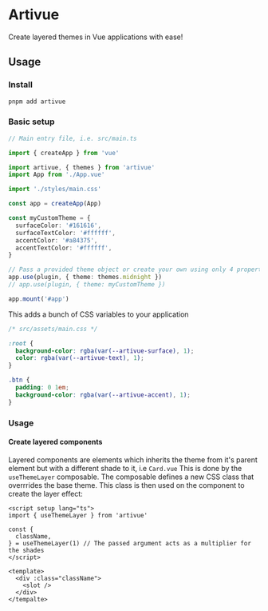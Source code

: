 # Artivue

Create layered themes in Vue applications with ease!

## Usage

### Install
```bash
pnpm add artivue
```

### Basic setup
```typescript
// Main entry file, i.e. src/main.ts

import { createApp } from 'vue'

import artivue, { themes } from 'artivue'
import App from './App.vue'

import './styles/main.css'

const app = createApp(App)

const myCustomTheme = {
  surfaceColor: '#161616',
  surfaceTextColor: '#ffffff',
  accentColor: '#a84375',
  accentTextColor: '#ffffff',
}

// Pass a provided theme object or create your own using only 4 properties
app.use(plugin, { theme: themes.midnight })
// app.use(plugin, { theme: myCustomTheme })

app.mount('#app')
```

This adds a bunch of CSS variables to your application

```css
/* src/assets/main.css */

:root {
  background-color: rgba(var(--artivue-surface), 1);
  color: rgba(var(--artivue-text), 1);
}

.btn {
  padding: 0 1em;
  background-color: rgba(var(--artivue-accent), 1);
}
```

### Usage
#### 

#### Create layered components

Layered components are elements which inherits the theme from it's parent element but with a different shade to it, i.e `Card.vue`
This is done by the `useThemeLayer` composable. The composable defines a new CSS class that overrrides the base theme. This class is then used on the component to create the layer effect:
```vue
<script setup lang="ts">
import { useThemeLayer } from 'artivue'

const {
  className,
} = useThemeLayer(1) // The passed argument acts as a multiplier for the shades
</script>

<template>
  <div :class="className">
    <slot />
  </div>
</tempalte>
```
